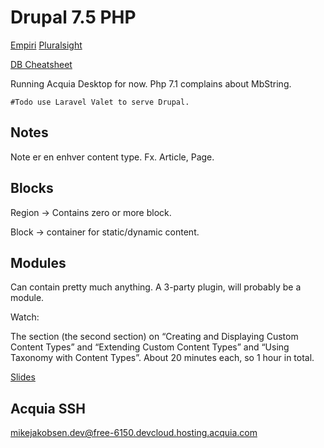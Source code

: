 # Drupal 7.5 PHP

[Empiri](https://docs.google.com/document/d/1PNbqwBBF6D8mm-vTkmNngCNUWwq7gFpK8IBkHV6parE/edit)
[Pluralsight](https://app.pluralsight.com/player?course=drupal7-foundation&author=leo-schuman&name=drupal7-foundation-m2&clip=0&mode=live)

[DB Cheatsheet](../assets/drupal7db.pdf)

Running Acquia Desktop for now. Php 7.1 complains about MbString.

    #Todo use Laravel Valet to serve Drupal.

## Notes

Note er en enhver content type. Fx. Article, Page.


## Blocks

Region -> Contains zero or more block.

Block -> container for static/dynamic content.

## Modules

Can contain pretty much anything. A 3-party plugin, will probably be a module.









Watch:

The section (the second section) on “Creating and Displaying Custom Content Types” and
“Extending Custom Content Types” and “Using Taxonomy with Content Types”. About 20 minutes each, so 1 hour in total.

[Slides](https://docs.google.com/presentation/d/1idbiQFK8RNGHPdohI86E684nGU0u4wxDIpUfxgXxGkw/edit#slide=id.gca8a7051c_0_0)

## Acquia SSH

mikejakobsen.dev@free-6150.devcloud.hosting.acquia.com
